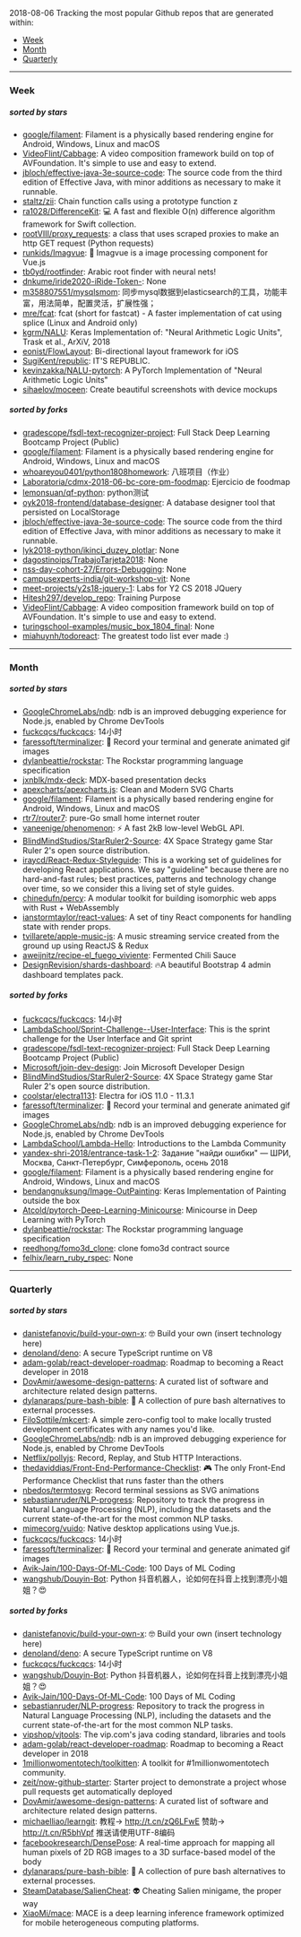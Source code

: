 2018-08-06
Tracking the most popular Github repos that are generated within: 
* [Week](https://github.com/polebug/github_trending_spider/blob/master/2018-08-06.md#week)
* [Month](https://github.com/polebug/github_trending_spider/blob/master/2018-08-06.md#month)
* [Quarterly](https://github.com/polebug/github_trending_spider/blob/master/2018-08-06.md#quarterly)
--- 
### Week 
##### sorted by stars 
* [google/filament](https://github.com/google/filament): Filament is a physically based rendering engine for Android, Windows, Linux and macOS
* [VideoFlint/Cabbage](https://github.com/VideoFlint/Cabbage): A video composition framework build on top of AVFoundation. It's simple to use and easy to extend.
* [jbloch/effective-java-3e-source-code](https://github.com/jbloch/effective-java-3e-source-code): The source code from the third edition of Effective Java, with minor additions as necessary to make it runnable.
* [staltz/zii](https://github.com/staltz/zii): Chain function calls using a prototype function z
* [ra1028/DifferenceKit](https://github.com/ra1028/DifferenceKit): 💻 A fast and flexible O(n) difference algorithm framework for Swift collection.
* [rootVIII/proxy_requests](https://github.com/rootVIII/proxy_requests): a class that uses scraped proxies to make an http GET request (Python requests)
* [runkids/Imagvue](https://github.com/runkids/Imagvue): :rice_scene: Imagvue is a image processing component for Vue.js
* [tb0yd/rootfinder](https://github.com/tb0yd/rootfinder): Arabic root finder with neural nets!
* [dnkume/iride2020-iRide-Token-](https://github.com/dnkume/iride2020-iRide-Token-): None
* [m358807551/mysqlsmom](https://github.com/m358807551/mysqlsmom): 同步mysql数据到elasticsearch的工具，功能丰富，用法简单，配置灵活，扩展性强；
* [mre/fcat](https://github.com/mre/fcat): fcat (short for fastcat) - A faster implementation of cat using splice (Linux and Android only)
* [kgrm/NALU](https://github.com/kgrm/NALU): Keras Implementation of: "Neural Arithmetic Logic Units", Trask et al., ArXiV, 2018
* [eonist/FlowLayout](https://github.com/eonist/FlowLayout): Bi-directional layout framework for iOS
* [SugiKent/republic](https://github.com/SugiKent/republic): IT'S REPUBLIC.
* [kevinzakka/NALU-pytorch](https://github.com/kevinzakka/NALU-pytorch): A PyTorch Implementation of "Neural Arithmetic Logic Units"
* [sihaelov/moceen](https://github.com/sihaelov/moceen): Create beautiful screenshots with device mockups
##### sorted by forks 
* [gradescope/fsdl-text-recognizer-project](https://github.com/gradescope/fsdl-text-recognizer-project): Full Stack Deep Learning Bootcamp Project (Public)
* [google/filament](https://github.com/google/filament): Filament is a physically based rendering engine for Android, Windows, Linux and macOS
* [whoareyou0401/python1808homework](https://github.com/whoareyou0401/python1808homework): 八班项目（作业）
* [Laboratoria/cdmx-2018-06-bc-core-pm-foodmap](https://github.com/Laboratoria/cdmx-2018-06-bc-core-pm-foodmap): Ejercicio de foodmap
* [lemonsuan/qf-python](https://github.com/lemonsuan/qf-python): python测试
* [oyk2018-frontend/database-designer](https://github.com/oyk2018-frontend/database-designer): A database designer tool that persisted on LocalStorage
* [jbloch/effective-java-3e-source-code](https://github.com/jbloch/effective-java-3e-source-code): The source code from the third edition of Effective Java, with minor additions as necessary to make it runnable.
* [lyk2018-python/ikinci_duzey_plotlar](https://github.com/lyk2018-python/ikinci_duzey_plotlar): None
* [dagostinoips/TrabajoTarjeta2018](https://github.com/dagostinoips/TrabajoTarjeta2018): None
* [nss-day-cohort-27/Errors-Debugging](https://github.com/nss-day-cohort-27/Errors-Debugging): None
* [campusexperts-india/git-workshop-vit](https://github.com/campusexperts-india/git-workshop-vit): None
* [meet-projects/y2s18-jquery-1](https://github.com/meet-projects/y2s18-jquery-1): Labs for Y2 CS 2018 JQuery
* [Hitesh297/develop_repo](https://github.com/Hitesh297/develop_repo): Training Purpose
* [VideoFlint/Cabbage](https://github.com/VideoFlint/Cabbage): A video composition framework build on top of AVFoundation. It's simple to use and easy to extend.
* [turingschool-examples/music_box_1804_final](https://github.com/turingschool-examples/music_box_1804_final): None
* [miahuynh/todoreact](https://github.com/miahuynh/todoreact): The greatest todo list ever made :)
--- 
### Month 
##### sorted by stars 
* [GoogleChromeLabs/ndb](https://github.com/GoogleChromeLabs/ndb): ndb is an improved debugging experience for Node.js, enabled by Chrome DevTools
* [fuckcqcs/fuckcqcs](https://github.com/fuckcqcs/fuckcqcs): 14小时
* [faressoft/terminalizer](https://github.com/faressoft/terminalizer): 🦄 Record your terminal and generate animated gif images
* [dylanbeattie/rockstar](https://github.com/dylanbeattie/rockstar): The Rockstar programming language specification
* [jxnblk/mdx-deck](https://github.com/jxnblk/mdx-deck): MDX-based presentation decks
* [apexcharts/apexcharts.js](https://github.com/apexcharts/apexcharts.js): Clean and Modern SVG Charts
* [google/filament](https://github.com/google/filament): Filament is a physically based rendering engine for Android, Windows, Linux and macOS
* [rtr7/router7](https://github.com/rtr7/router7): pure-Go small home internet router
* [vaneenige/phenomenon](https://github.com/vaneenige/phenomenon): ⚡️ A fast 2kB low-level WebGL API.
* [BlindMindStudios/StarRuler2-Source](https://github.com/BlindMindStudios/StarRuler2-Source): 4X Space Strategy game Star Ruler 2's open source distribution.
* [iraycd/React-Redux-Styleguide](https://github.com/iraycd/React-Redux-Styleguide): This is a working set of guidelines for developing React applications. We say "guideline" because there are no hard-and-fast rules; best practices, patterns and technology change over time, so we consider this a living set of style guides.
* [chinedufn/percy](https://github.com/chinedufn/percy): A modular toolkit for building isomorphic web apps with Rust + WebAssembly
* [ianstormtaylor/react-values](https://github.com/ianstormtaylor/react-values): A set of tiny React components for handling state with render props.
* [tvillarete/apple-music-js](https://github.com/tvillarete/apple-music-js): A music streaming service created from the ground up using ReactJS & Redux
* [aweijnitz/recipe-el_fuego_viviente](https://github.com/aweijnitz/recipe-el_fuego_viviente): Fermented Chili Sauce
* [DesignRevision/shards-dashboard](https://github.com/DesignRevision/shards-dashboard): 🔥A beautiful Bootstrap 4 admin dashboard templates pack.
##### sorted by forks 
* [fuckcqcs/fuckcqcs](https://github.com/fuckcqcs/fuckcqcs): 14小时
* [LambdaSchool/Sprint-Challenge--User-Interface](https://github.com/LambdaSchool/Sprint-Challenge--User-Interface): This is the sprint challenge for the User Interface and Git sprint
* [gradescope/fsdl-text-recognizer-project](https://github.com/gradescope/fsdl-text-recognizer-project): Full Stack Deep Learning Bootcamp Project (Public)
* [Microsoft/join-dev-design](https://github.com/Microsoft/join-dev-design): Join Microsoft Developer Design
* [BlindMindStudios/StarRuler2-Source](https://github.com/BlindMindStudios/StarRuler2-Source): 4X Space Strategy game Star Ruler 2's open source distribution.
* [coolstar/electra1131](https://github.com/coolstar/electra1131): Electra for iOS 11.0 - 11.3.1
* [faressoft/terminalizer](https://github.com/faressoft/terminalizer): 🦄 Record your terminal and generate animated gif images
* [GoogleChromeLabs/ndb](https://github.com/GoogleChromeLabs/ndb): ndb is an improved debugging experience for Node.js, enabled by Chrome DevTools
* [LambdaSchool/Lambda-Hello](https://github.com/LambdaSchool/Lambda-Hello): Introductions to the Lambda Community
* [yandex-shri-2018/entrance-task-1-2](https://github.com/yandex-shri-2018/entrance-task-1-2): Задание "найди ошибки" — ШРИ, Москва, Санкт-Петербург, Симферополь, осень 2018
* [google/filament](https://github.com/google/filament): Filament is a physically based rendering engine for Android, Windows, Linux and macOS
* [bendangnuksung/Image-OutPainting](https://github.com/bendangnuksung/Image-OutPainting): Keras Implementation of Painting outside the box
* [Atcold/pytorch-Deep-Learning-Minicourse](https://github.com/Atcold/pytorch-Deep-Learning-Minicourse): Minicourse in Deep Learning with PyTorch
* [dylanbeattie/rockstar](https://github.com/dylanbeattie/rockstar): The Rockstar programming language specification
* [reedhong/fomo3d_clone](https://github.com/reedhong/fomo3d_clone): clone fomo3d contract source
* [felhix/learn_ruby_rspec](https://github.com/felhix/learn_ruby_rspec): None
--- 
### Quarterly 
##### sorted by stars 
* [danistefanovic/build-your-own-x](https://github.com/danistefanovic/build-your-own-x): 🤓 Build your own (insert technology here)
* [denoland/deno](https://github.com/denoland/deno): A secure TypeScript runtime on V8
* [adam-golab/react-developer-roadmap](https://github.com/adam-golab/react-developer-roadmap): Roadmap to becoming a React developer in 2018
* [DovAmir/awesome-design-patterns](https://github.com/DovAmir/awesome-design-patterns): A curated list of software and architecture related design patterns.
* [dylanaraps/pure-bash-bible](https://github.com/dylanaraps/pure-bash-bible): 📖 A collection of pure bash alternatives to external processes.
* [FiloSottile/mkcert](https://github.com/FiloSottile/mkcert): A simple zero-config tool to make locally trusted development certificates with any names you'd like.
* [GoogleChromeLabs/ndb](https://github.com/GoogleChromeLabs/ndb): ndb is an improved debugging experience for Node.js, enabled by Chrome DevTools
* [Netflix/pollyjs](https://github.com/Netflix/pollyjs): Record, Replay, and Stub HTTP Interactions.
* [thedaviddias/Front-End-Performance-Checklist](https://github.com/thedaviddias/Front-End-Performance-Checklist): 🎮 The only Front-End Performance Checklist that runs faster than the others
* [nbedos/termtosvg](https://github.com/nbedos/termtosvg): Record terminal sessions as SVG animations
* [sebastianruder/NLP-progress](https://github.com/sebastianruder/NLP-progress): Repository to track the progress in Natural Language Processing (NLP), including the datasets and the current state-of-the-art for the most common NLP tasks.
* [mimecorg/vuido](https://github.com/mimecorg/vuido): Native desktop applications using Vue.js.
* [fuckcqcs/fuckcqcs](https://github.com/fuckcqcs/fuckcqcs): 14小时
* [faressoft/terminalizer](https://github.com/faressoft/terminalizer): 🦄 Record your terminal and generate animated gif images
* [Avik-Jain/100-Days-Of-ML-Code](https://github.com/Avik-Jain/100-Days-Of-ML-Code): 100 Days of ML Coding
* [wangshub/Douyin-Bot](https://github.com/wangshub/Douyin-Bot): Python 抖音机器人，论如何在抖音上找到漂亮小姐姐？😍 
##### sorted by forks 
* [danistefanovic/build-your-own-x](https://github.com/danistefanovic/build-your-own-x): 🤓 Build your own (insert technology here)
* [denoland/deno](https://github.com/denoland/deno): A secure TypeScript runtime on V8
* [fuckcqcs/fuckcqcs](https://github.com/fuckcqcs/fuckcqcs): 14小时
* [wangshub/Douyin-Bot](https://github.com/wangshub/Douyin-Bot): Python 抖音机器人，论如何在抖音上找到漂亮小姐姐？😍 
* [Avik-Jain/100-Days-Of-ML-Code](https://github.com/Avik-Jain/100-Days-Of-ML-Code): 100 Days of ML Coding
* [sebastianruder/NLP-progress](https://github.com/sebastianruder/NLP-progress): Repository to track the progress in Natural Language Processing (NLP), including the datasets and the current state-of-the-art for the most common NLP tasks.
* [vipshop/vjtools](https://github.com/vipshop/vjtools): The vip.com's java coding standard, libraries and tools
* [adam-golab/react-developer-roadmap](https://github.com/adam-golab/react-developer-roadmap): Roadmap to becoming a React developer in 2018
* [1millionwomentotech/toolkitten](https://github.com/1millionwomentotech/toolkitten): A toolkit for #1millionwomentotech community.
* [zeit/now-github-starter](https://github.com/zeit/now-github-starter): Starter project to demonstrate a project whose pull requests get automatically deployed
* [DovAmir/awesome-design-patterns](https://github.com/DovAmir/awesome-design-patterns): A curated list of software and architecture related design patterns.
* [michaelliao/learngit](https://github.com/michaelliao/learngit): 教程→ http://t.cn/zQ6LFwE 赞助→ http://t.cn/R5bhVpf 推送请使用UTF-8编码
* [facebookresearch/DensePose](https://github.com/facebookresearch/DensePose): A real-time approach for mapping all human pixels of 2D RGB images to a 3D surface-based model of the body
* [dylanaraps/pure-bash-bible](https://github.com/dylanaraps/pure-bash-bible): 📖 A collection of pure bash alternatives to external processes.
* [SteamDatabase/SalienCheat](https://github.com/SteamDatabase/SalienCheat): 👽 Cheating Salien minigame, the proper way
* [XiaoMi/mace](https://github.com/XiaoMi/mace): MACE is a deep learning inference framework optimized for mobile heterogeneous computing platforms.
